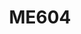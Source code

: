 --- 
layout: course 
title: ME604
department: Mechanical Engineering
name: Multiphase Flow
type: Theory
description: "This is a postgraduate level course that covers few fundamental aspects of multiphase flows. Understanding multiphase flow is essentialin many industrial applications. For example, starting from the petroleum industry, food processing industry, ink-jet printing to the manufacturing of self-cleaning devices, painting and coating processes involve multiphase flow. The course can be offered as an elective course in B.Tech/M.Tech./MS/Ph.D. to Mechanical and Chemical Engineering Departments. "
instructor: Prof. Hiranya Deka
prerequisites:
semestertype: Full
level: UG/PG
lectures: 3
tutorials: 0
practicals: 0
credits: 6
email: hdeka@iitdh.ac.in
syllabus: "Introduction and overview : History, Motivation and Application; Transport phenomena : Introduction, Reynolds transport theorem, Continuity equation, Momentum equation; Fluid mechanics with interface : Interfacial tension and its role in multiphase flow, Surface energy and capillary forces, Measurement of surface tension, Laplace pressure and Young’s law, Curvature computation, Capillary rise, Capillary force on floating bodies, Wetting, Wetting of a rough surface,Contact angle hysteresis, Singularities; Boundary conditions in multiphase flows : Kinematic and dynamic boundary conditions, Stress conditions at fluid interfaces, Stress on deforming surfaces; Scaling analysis : Introduction, Buckingham’s theorem and dimensionless numbers for multiphase flow systems,Dimensional analysis and physicalsimilarity, Self-similarity; Introduction of asymptotic analysis : Asymptotic expansion, Pulsatile flow : Analytical and asymptotic solution, Domain perturbation method; Lubrication model/Thin film approximation : Derivation of basic equation of lubrication theory, Thin film approximation with free surfaces : Derivation of governing equations and boundary conditions, Self-similar solution, Application of lubrication theory; Flow instabilities: Fluid jets, Rayleigh-Plateau Instability, Fluid sheets, Rupture of soap film and derivation of Taylor-Culick velocity, Rayleigh-Taylor Instability, Kelvin-Helmholtz instability; Numerical solution of Navier-Stokes equation: Time integration, Spatial discretization, Marker and Cell method, Boundary conditions; Advection of fluid interfaces: Fundamentals, Numerical definition of interface, Heaviside function, Advection of color function, Volume of fluid method, Level set method, Numerical model of surface tension driven flows; Applications: Bubbly flows, drop collision and splashing,Breakup and Atomization"
references: 
    - "L. Gary Leal, Advanced Transport Phenomena, First Edition, 2007, CUP."
    - "G. Tryggvason,R.Scardovelli, and S. Zaleski, Direct numerical simulations of gas-liquid multiphase flows, First Edition, 2011, Cambridge University Press"
    - "P.G. de Gennes, F. Brochard-Wyart and D. Quéré, Capillarity and Wetting Phenomena : Drops, Bubbles, Pearls, Waves,First Edition, 2003, Springer Publication"
    - "E. J. Hinch, Purterbation Methods, First Editions, 1991, Cambridge University Press"
    - "G. I. Barenblatt, Scaling, First Edition, 2003, Cambridge University Press"
    - " J. Eggers & M.A. Fontelos, Singularities: Formation, structure &propagation, 1st Ed., 2015, CUP"
permalink: /:title/ 
categories: me 600 ugpg
---